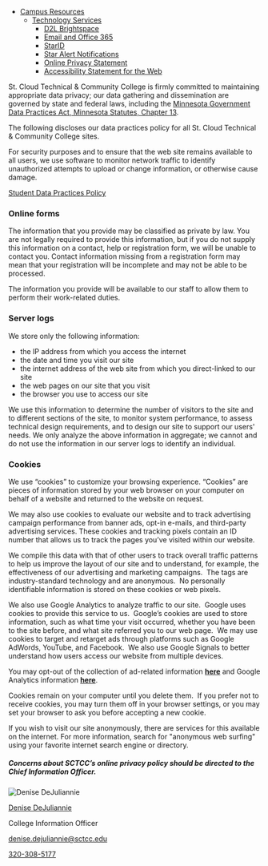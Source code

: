 * [Campus Resources](https://sctcc.edu/student-stuff/campus-resources)
    * [Technology Services](https://sctcc.edu/technology-services)
        * [D2L Brightspace](https://sctcc.edu/d2l)
        * [Email and Office 365](https://sctcc.edu/office365)
        * [StarID](https://sctcc.edu/starID)
        * [Star Alert Notifications](https://sctcc.edu/star-alert)
        * [Online Privacy Statement](https://sctcc.edu/online-privacy-statement)
        * [Accessibility Statement for the Web](https://sctcc.edu/accessibility-statement)

St. Cloud Technical & Community College is firmly committed to maintaining appropriate data privacy; our data gathering and dissemination are governed by state and federal laws, including the [Minnesota Government Data Practices Act, Minnesota Statutes, Chapter 13](http://www.revisor.leg.state.mn.us/stats/13/).

The following discloses our data practices policy for all St. Cloud Technical & Community College sites.

For security purposes and to ensure that the web site remains available to all users, we use software to monitor network traffic to identify unauthorized attempts to upload or change information, or otherwise cause damage.

[Student Data Practices Policy](https://sctcc.edu/data-privacy)

### Online forms

The information that you provide may be classified as private by law. You are not legally required to provide this information, but if you do not supply this information on a contact, help or registration form, we will be unable to contact you. Contact information missing from a registration form may mean that your registration will be incomplete and may not be able to be processed.

The information you provide will be available to our staff to allow them to perform their work-related duties.

### Server logs

We store only the following information:

* the IP address from which you access the internet
* the date and time you visit our site
* the internet address of the web site from which you direct-linked to our site
* the web pages on our site that you visit
* the browser you use to access our site

We use this information to determine the number of visitors to the site and to different sections of the site, to monitor system performance, to assess technical design requirements, and to design our site to support our users' needs. We only analyze the above information in aggregate; we cannot and do not use the information in our server logs to identify an individual.

### Cookies

We use “cookies” to customize your browsing experience. “Cookies” are pieces of information stored by your web browser on your computer on behalf of a website and returned to the website on request.   

We may also use cookies to evaluate our website and to track advertising campaign performance from banner ads, opt-in e-mails, and third-party advertising services. These cookies and tracking pixels contain an ID number that allows us to track the pages you’ve visited within our website.  

We compile this data with that of other users to track overall traffic patterns to help us improve the layout of our site and to understand, for example, the effectiveness of our advertising and marketing campaigns.  The tags are industry-standard technology and are anonymous.  No personally identifiable information is stored on these cookies or web pixels.

We also use Google Analytics to analyze traffic to our site.  Google uses cookies to provide this service to us.  Google’s cookies are used to store information, such as what time your visit occurred, whether you have been to the site before, and what site referred you to our web page.  We may use cookies to target and retarget ads through platforms such as Google AdWords, YouTube, and Facebook.  We also use Google Signals to better understand how users access our website from multiple devices.    

You may opt-out of the collection of ad-related information **[here](http://www.aboutads.info/choices)** and Google Analytics information **[here](https://tools.google.com/dlpage/gaoptout/)**.  

Cookies remain on your computer until you delete them.  If you prefer not to receive cookies, you may turn them off in your browser settings, or you may set your browser to ask you before accepting a new cookie. 

If you wish to visit our site anonymously, there are services for this available on the internet. For more information, search for "anonymous web surfing" using your favorite internet search engine or directory.

##### Concerns about SCTCC’s online privacy policy should be directed to the Chief Information Officer.

![Denise DeJuliannie](/sites/default/files/styles/directory_small/public/uploads/img/2024-08/Denise-DeJuliannie.jpg?h=4b4ee8a9&itok=WPSPJKXk)

[Denise DeJuliannie](https://sctcc.edu/about-us/faculty-staff-directory/denise-dejuliannie)

College Information Officer

[denise.dejuliannie@sctcc.edu](mailto:denise.dejuliannie@sctcc.edu)

[320-308-5177](tel:320-308-5177)